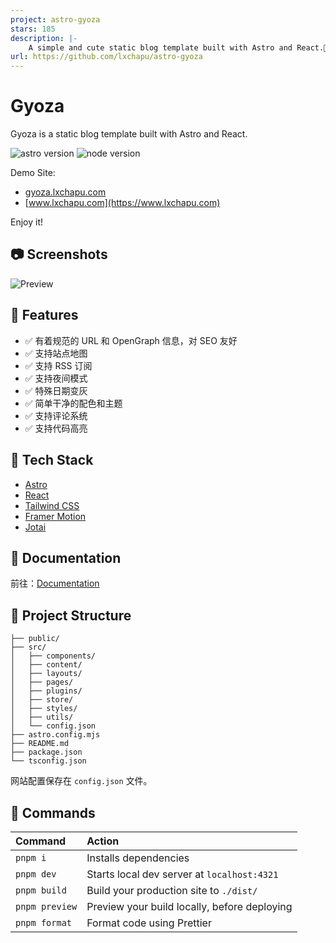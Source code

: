 ```yaml
---
project: astro-gyoza
stars: 185
description: |-
    A simple and cute static blog template built with Astro and React.🥟🥟🥟
url: https://github.com/lxchapu/astro-gyoza
---
```


# Gyoza

Gyoza is a static blog template built with Astro and React.

![astro version](https://img.shields.io/badge/astro-4.6-red)
![node version](https://img.shields.io/badge/node-18.18-green)

Demo Site:

- [gyoza.lxchapu.com](https://gyoza.lxchapu.com)
- [www.lxchapu.com](https://www.lxchapu.com)

Enjoy it!

## 📷 Screenshots

![Preview](https://s2.loli.net/2024/05/06/A9rzC3Uym7RwdQc.webp)

## 🎉 Features

- ✅ 有着规范的 URL 和 OpenGraph 信息，对 SEO 友好
- ✅ 支持站点地图
- ✅ 支持 RSS 订阅
- ✅ 支持夜间模式
- ✅ 特殊日期变灰
- ✅ 简单干净的配色和主题
- ✅ 支持评论系统
- ✅ 支持代码高亮

## 🔧 Tech Stack

- [Astro](https://astro.build/)
- [React](https://reactjs.org/)
- [Tailwind CSS](https://tailwindcss.com/)
- [Framer Motion](https://www.framer.com/motion/)
- [Jotai](https://jotai.org/)

## 📖 Documentation

前往：[Documentation](https://gyoza.lxchapu.com/posts/guide)

## 🚀 Project Structure

```text
├── public/
├── src/
│   ├── components/
│   ├── content/
│   ├── layouts/
│   ├── pages/
│   ├── plugins/
│   ├── store/
│   ├── styles/
│   ├── utils/
│   └── config.json
├── astro.config.mjs
├── README.md
├── package.json
└── tsconfig.json
```

网站配置保存在 `config.json` 文件。

## 🧞 Commands

| Command        | Action                                       |
| :------------- | :------------------------------------------- |
| `pnpm i`       | Installs dependencies                        |
| `pnpm dev`     | Starts local dev server at `localhost:4321`  |
| `pnpm build`   | Build your production site to `./dist/`      |
| `pnpm preview` | Preview your build locally, before deploying |
| `pnpm format`  | Format code using Prettier                   |

